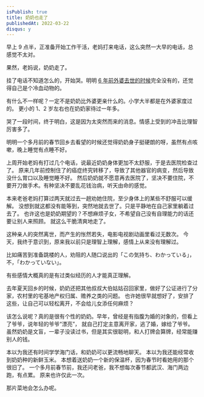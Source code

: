 ```yaml
---
isPublish: true
title: 奶奶也走了
publishedAt: 2022-03-22
disqus: y
---
```


早上 9 点半，正准备开始工作干活，老妈打来电话，这么突然一大早的电话，总感觉不太对。

果然，老妈说，奶奶走了。

挂了电话不知道怎么的，开始哭。明明 [6 年前外婆去世的时候](./2016-04-07-for-granny/)完全没有的，还觉得自己是个冷血动物的。

有什么不一样呢？一定不是奶奶比外婆更亲什么的。小学大半都是在外婆家度过的。
更小的 1、2 岁左右也在奶奶家待过一年多。

哭了一段时间，终于明白，这是因为太突然而来的消息。情感上受到的冲击比理智厉害多了。

明明一个多月前的春节回乡去看望的时候还觉得奶奶身子挺硬朗的呀，虽然有点咳嗽，晚上睡觉有点睡不好。

上周开始老妈有打过几个电话，说最近奶奶身体更加不太舒服，于是去医院检查过了。
原来几年前控制住了的癌症终究转移了，导致了其他器官的病变，然后导致没什么胃口以及睡觉睡不好。
然后奶奶就不愿意再去医院了，坚决不要住院，不要开刀做手术。有种坚决不要乱花钱治病，听天由命的感觉。

本来老爸老妈打算过两天就过去一趟劝她住院，至少身体上的某些不舒服可以缓解。
没想到就这都没有能等到，突然地就去世了。只是平静地在自己家里躺着过去了。
也许这也是奶奶期望的？不想麻烦子女，不希望自己没有自理能力的话还要让别人来照顾。
就这么干脆清爽地走了。

这种亲人的突然离世，而产生的怅然若失，电影电视剧动画里看过无数次。
今天，我终于意识到，原来我以前只是理智上理解，感情上从来没有理解过。

比如痛苦到准备跳楼的人，劝阻的人随口说出的「この気持ち、わかっている」，不，「わかっていない」。

有些感情大概真的是有过类似经历的人才能真正理解。

去年夏天回乡的时候，奶奶还把其他叔叔大伯姑姑召回家里，做好了公证进行了分家，农村里的宅基地产权归属、赡养之类的问题。
也许她很早就想好了，安排了这些，让自己可以轻松离开，不会给儿女添任何麻烦？

该怎么说呢？真的是很有个性的奶奶。早年，曾经是有指腹为婚的对象的，但看上了爷爷，说年轻的爷爷“漂亮”，
就自己打定主意离开家，逃了婚，嫁给了爷爷。
虽然奶奶是文盲，一辈子没读过书，但是其实很聪明，和人打牌会算牌，经常能赚别人的钱。


本以为我还有时间学学海门话，和奶奶可以更流畅地聊天。
本以为我还能经常收到奶奶种的新鲜玉米。
本想着送奶奶一个新的保温杯，因为春节时看她用的那个很旧了。
一个多月前春节前，我还问老爸，我不想每次春节都武汉、海门两边跑，有点累。
原来也许仅此一次。


那片菜地会怎么办呢。
